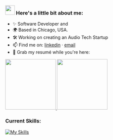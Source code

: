 ### <img src="https://media.giphy.com/media/hvRJCLFzcasrR4ia7z/giphy.gif" width="30px"> Here's a little bit about me:

- ✨ Software Developer and 
- 🌍 Based in Chicago, USA.
- 🛠️ Working on creating an Audio Tech Startup
- 📫 Find me on: [linkedin](https://www.linkedin.com/in/michaelcollinswav/) · [email](mailto:mcollins21@luc.edu)
- 📑 Grab my resumé while you're here:

<a href="https://github.com/mcollins21">
  <img height="160em" src="https://github-readme-stats.vercel.app/api?username=mcollins21&show_icons=true&include_all_commits=true&custom_title=GitHub+Stats&theme=vue">
  <img height="160em" src="https://github-readme-stats.vercel.app/api/top-langs/?username=mcollins21&layout=compact&theme=vue">
</a>

### Current Skills:

[![My Skills](https://skillicons.dev/icons?i=c,ableton,github,html,java,matlab)](https://skillicons.dev)


<!---
mcollins21/mcollins21 is a ✨ special ✨ repository because its `README.md` (this file) appears on your GitHub profile.
You can click the Preview link to take a look at your changes.
--->

